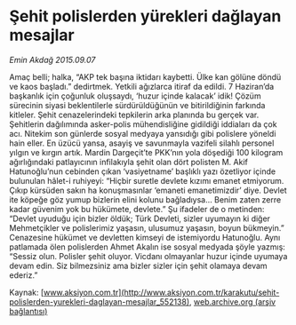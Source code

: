# Şehit polislerden yürekleri dağlayan mesajlar

*Emin Akdağ 2015.09.07*

<div class="pNewsDetailMainContent ctx_content" itemprop="articleBody">
 <p>
  Amaç belli; halka, “AKP tek başına iktidarı kaybetti. Ülke kan gölüne döndü ve kaos başladı.” dedirtmek. Yetkili ağızlarca itiraf da edildi. 7 Haziran’da başkanlık için çoğunluk oluşsaydı, ‘huzur içinde kalacak’ idik! Çözüm sürecinin siyasi beklentilerle sürdürüldüğünün ve bitirildiğinin farkında kitleler. Şehit cenazelerindeki tepkilerin arka planında bu gerçek var. Şehitlerin dağılımında asker-polis mühendisliğine gidildiği iddiaları da çok acı. Nitekim son günlerde sosyal medyaya yansıdığı gibi polislere yöneldi hain eller. En üzücü yansa, asayiş ve savunmayla vazifeli silahlı personel yılgın ve kırgın artık. Mardin Dargeçit’te PKK’nın yola döşediği 100 kilogram ağırlığındaki patlayıcının infilakıyla şehit olan dört polisten M. Akif Hatunoğlu’nun cebinden çıkan ‘vasiyetname’ başlıklı yazı özetliyor içinde bulunulan hâlet-i ruhiyeyi: “Hiçbir suretle devlete kızımı emanet etmiyorum. Çıkıp kürsüden sakın ha konuşmasınlar ‘emaneti emanetimizdir’ diye. Devlet ite köpeğe göz yumup bizlerin elini kolunu bağladıysa… Benim zaten zerre kadar güvenim yok bu hükümete, devlete.” Şu ifadeler de o metinden: “Devlet uyuduğu için bizler öldük; Türk Devleti, sizler uyumayın ki diğer Mehmetçikler ve polislerimiz yaşasın, ulusumuz yaşasın, boyun bükmeyin.” Cenazesine hükümet ve devletten kimseyi de istemiyordu Hatunoğlu. Aynı patlamada ölen polislerden Ahmet Akalın ise sosyal medyada şöyle yazmış: “Sessiz olun. Polisler şehit oluyor. Vicdanı olmayanlar huzur içinde uyumaya devam edin. Siz bilmezsiniz ama bizler sizler için şehit olamaya devam ederiz.”
 </p>
</div>


Kaynak: [www.aksiyon.com.tr](http://www.aksiyon.com.tr/karakutu/sehit-polislerden-yurekleri-daglayan-mesajlar_552138), [web.archive.org (arşiv bağlantısı)](http://web.archive.org/web/20160102220355/http://www.aksiyon.com.tr/karakutu/sehit-polislerden-yurekleri-daglayan-mesajlar_552138)
